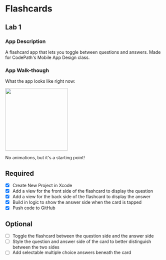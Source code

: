 # Flashcards

## Lab 1

### App Description
A flashcard app that lets you toggle between questions and answers. Made for CodePath's Mobile App Design class.

### App Walk-though

What the app looks like right now:

<img src="https://github.com/coraxyc/Flashcards/blob/master/images/image_1.png" width=200><br>

No animations, but it's a starting point!

## Required
- [x] Create New Project in Xcode
- [x] Add a view for the front side of the flashcard to display the question
- [x] Add a view for the back side of the flashcard to display the answer
- [x] Build in logic to show the answer side when the card is tapped
- [x] Push code to GitHub
## Optional
- [ ] Toggle the flashcard between the question side and the answer side
- [ ] Style the question and answer side of the card to better distinguish between the two sides
- [ ] Add selectable multiple choice answers beneath the card
